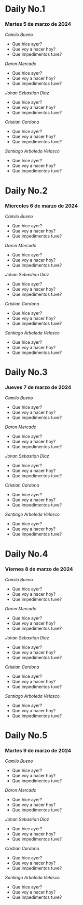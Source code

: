 # Daily No.1
### Martes 5 de marzo de 2024

*Camilo Bueno*
- Que hice ayer?
- Que voy a hacer hoy?
- Que impedimentos tuve?

*Daron Mercado*
- Que hice ayer?
- Que voy a hacer hoy?
- Que impedimentos tuve?


*Johan Sebastian Diaz*
- Que hice ayer?
- Que voy a hacer hoy?
- Que impedimentos tuve?


*Cristian Cardona*
- Que hice ayer?
- Que voy a hacer hoy?
- Que impedimentos tuve?


*Santiago Arboleda Velasco*

- Que hice ayer?
- Que voy a hacer hoy?
- Que impedimentos tuve?

# Daily No.2
### Miercoles 6 de marzo de 2024

*Camilo Bueno*
- Que hice ayer?
- Que voy a hacer hoy?
- Que impedimentos tuve?

*Daron Mercado*
- Que hice ayer?
- Que voy a hacer hoy?
- Que impedimentos tuve?


*Johan Sebastian Diaz*
- Que hice ayer?
- Que voy a hacer hoy?
- Que impedimentos tuve?


*Cristian Cardona*
- Que hice ayer?
- Que voy a hacer hoy?
- Que impedimentos tuve?


*Santiago Arboleda Velasco*

- Que hice ayer?
- Que voy a hacer hoy?
- Que impedimentos tuve?

# Daily No.3
### Jueves 7  de marzo de 2024

*Camilo Bueno*
- Que hice ayer?
- Que voy a hacer hoy?
- Que impedimentos tuve?

*Daron Mercado*
- Que hice ayer?
- Que voy a hacer hoy?
- Que impedimentos tuve?


*Johan Sebastian Diaz*
- Que hice ayer?
- Que voy a hacer hoy?
- Que impedimentos tuve?


*Cristian Cardona*
- Que hice ayer?
- Que voy a hacer hoy?
- Que impedimentos tuve?


*Santiago Arboleda Velasco*

- Que hice ayer?
- Que voy a hacer hoy?
- Que impedimentos tuve?

# Daily No.4
### Viernes 8 de marzo de 2024

*Camilo Bueno*
- Que hice ayer?
- Que voy a hacer hoy?
- Que impedimentos tuve?

*Daron Mercado*
- Que hice ayer?
- Que voy a hacer hoy?
- Que impedimentos tuve?


*Johan Sebastian Diaz*
- Que hice ayer?
- Que voy a hacer hoy?
- Que impedimentos tuve?


*Cristian Cardona*
- Que hice ayer?
- Que voy a hacer hoy?
- Que impedimentos tuve?


*Santiago Arboleda Velasco*

- Que hice ayer?
- Que voy a hacer hoy?
- Que impedimentos tuve?

# Daily No.5
### Martes 9 de marzo de 2024

*Camilo Bueno*
- Que hice ayer?
- Que voy a hacer hoy?
- Que impedimentos tuve?

*Daron Mercado*
- Que hice ayer?
- Que voy a hacer hoy?
- Que impedimentos tuve?


*Johan Sebastian Diaz*
- Que hice ayer?
- Que voy a hacer hoy?
- Que impedimentos tuve?


*Cristian Cardona*
- Que hice ayer?
- Que voy a hacer hoy?
- Que impedimentos tuve?


*Santiago Arboleda Velasco*

- Que hice ayer?
- Que voy a hacer hoy?
- Que impedimentos tuve?
